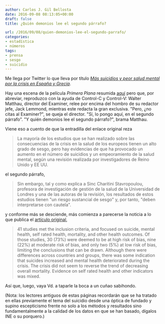 ```yaml
---
author: Carlos J. Gil Bellosta
date: 2016-09-08 08:13:05+00:00
draft: false
title: ¿Quién demonios lee el segundo párrafo?

url: /2016/09/08/quien-demonios-lee-el-segundo-parrafo/
categories:
- estadística
- números
tags:
- prensa
- sesgo
- suicidio
---
```


Me llega por Twitter lo que lleva por título [_Más suicidios y peor salud mental por la crisis en España y Grecia_](http://www.agenciasinc.es/Noticias/Mas-suicidios-y-peor-salud-mental-por-la-crisis-en-Espana-y-Grecia).

Hay una escena de la película _Primera Plana_ resumida [aquí](http://www.periodistadigital.com/periodismo/prensa/2013/06/27/quien-demonios-lee-primer-parrafo-trasgo-gaceta-infanta-dni-cristina-barack-obama-escolar-diarioes.shtml) pero que, por abreviar, reproduzco con la ayuda de Control-C y Control-V: Walter Matthau, director del Examiner, relee por encima del hombro de su redactor jefe, Jack Lemmond, mientras este redacta la gran exclusiva. "Pero, ¿no citas al Examiner?", se queja el director. "Sí, lo pongo aquí, en el segundo párrafo". "Y quién demonios lee el segundo párrafo?", brama Matthau.

Viene eso a cuento de que la entradilla del enlace original reza



<blockquote>La mayoría de los estudios que se han realizado sobre las consecuencias de la crisis en la salud de los europeos tienen un alto grado de sesgo, pero hay evidencias de que ha provocado un aumento en el número de suicidios y un empeoramiento de la salud mental, según una revisión realizada por investigadores de Reino Unido y EE UU.</blockquote>



el segundo párrafo,



<blockquote>
Sin embargo, tal y como explica a Sinc Charitini Stavropoulou, profesora de investigación de gestión de la salud de la Universidad de Londres y una de las autoras de la revisión, los resultados de estos estudios tienen "un riesgo sustancial de sesgo" y, por tanto, "deben interpretarse con cautela".</blockquote>



y conforme más se desciende, más comienza a parecerse la noticia a lo que publica el [artículo original](http://press.psprings.co.uk/bmj/september/recession.pdf),



<blockquote>
41 studies met the inclusion criteria, and focused on suicide, mental health, self rated health, mortality, and other health outcomes. Of those studies, 30 (73%) were deemed to be at high risk of bias, nine (22%) at moderate risk of bias, and only two (5%) at low risk of bias, limiting the conclusions that can be drawn. Although there were differences across countries and groups, there was some indication that suicides increased and mental health deteriorated during the crisis. The crisis did not seem to reverse the trend of decreasing overall mortality. Evidence on self rated health and other indicators was mixed. </blockquote>



Así que, luego, vaya Vd. a taparle la boca a un cuñao sabihondo.

(Nota: los lectores antiguos de estas páginas recordarán que se ha tratado en ellas previamente el tema del suicidio desde una óptica de fundado y supino escepticismo frente no solo a los métodos y resultados sino fundamentalmente a la calidad de los datos en que se han basado, dígalos INE o su porquero.)


